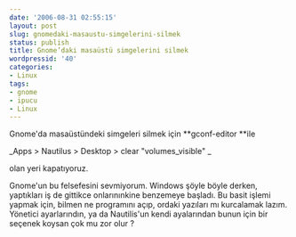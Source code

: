 ```yaml
---
date: '2006-08-31 02:55:15'
layout: post
slug: gnomedaki-masaustu-simgelerini-silmek
status: publish
title: Gnome’daki masaüstü simgelerini silmek
wordpressid: '40'
categories:
- Linux
tags:
- gnome
- ipucu
- Linux
---
```


Gnome'da masaüstündeki simgeleri silmek için **gconf-editor **ile

_Apps > Nautilus > Desktop > clear "volumes_visible" _

olan yeri kapatıyoruz. 

Gnome'un bu felsefesini sevmiyorum. Windows şöyle böyle derken, yaptıkları iş de gittikce onlarınınkine benzemeye başladı. Bu basit işlemi yapmak için, bilmen ne programını açıp, ordaki yazıları mı kurcalamak lazım. Yönetici ayarlarındın, ya da Nautilis'un kendi ayalarından bunun için bir seçenek koysan çok mu zor olur ?

